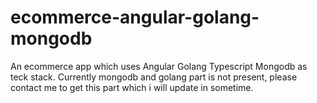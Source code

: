# ecommerce-angular-golang-mongodb
An ecommerce app which uses Angular Golang Typescript Mongodb as teck stack. Currently mongodb and golang part is not present, please contact me to get this part which i will update in sometime.

